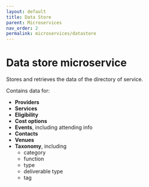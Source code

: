 ```yaml
---
layout: default
title: Data Store
parent: Microservices
nav_order: 2
permalink: microservices/datastore
---
```

# Data store microservice

Stores and retrieves the data of the directory of service.

Contains data for:

- **Providers**
- **Services**
- **Eligibility**
- **Cost options**
- **Events**, including attending info
- **Contacts**
- **Venues**
- **Taxonomy**, including
  - category
  - function
  - type
  - deliverable type
  - tag